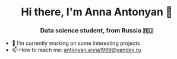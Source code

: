 <h1 align="center">Hi there, I'm Anna Antonyan 👋
</h1>
<h3 align="center">Data science student, from Russia 🇷🇺</h3>

- 🔭 I’m currently working on some interesting projects
- 📫 How to reach me: antonyan.anna1999@yandex.ru
